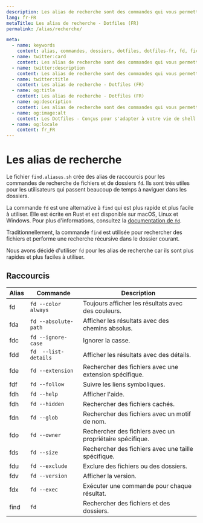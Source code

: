 ```yaml
---
description: Les alias de recherche sont des commandes qui vous permettent de trouver des fichiers ou des dossiers en fonction de leur nom. Ils sont très utiles pour les utilisateurs qui passent beaucoup de temps à naviguer dans les dossiers.
lang: fr-FR
metaTitle: Les alias de recherche - Dotfiles (FR)
permalink: /alias/recherche/

meta:
  - name: keywords
    content: alias, commandes, dossiers, dotfiles, dotfiles-fr, fd, fichiers, nom, recherche, trouver
  - name: twitter:card
    content: Les alias de recherche sont des commandes qui vous permettent de trouver des fichiers ou des dossiers en fonction de leur nom. Ils sont très utiles pour les utilisateurs qui passent beaucoup de temps à naviguer dans les dossiers.
  - name: twitter:description
    content: Les alias de recherche sont des commandes qui vous permettent de trouver des fichiers ou des dossiers en fonction de leur nom. Ils sont très utiles pour les utilisateurs qui passent beaucoup de temps à naviguer dans les dossiers.
  - name: twitter:title
    content: Les alias de recherche - Dotfiles (FR)
  - name: og:title
    content: Les alias de recherche - Dotfiles (FR)
  - name: og:description
    content: Les alias de recherche sont des commandes qui vous permettent de trouver des fichiers ou des dossiers en fonction de leur nom. Ils sont très utiles pour les utilisateurs qui passent beaucoup de temps à naviguer dans les dossiers.
  - name: og:image:alt
    content: Les Dotfiles - Conçus pour s'adapter à votre vie de shell
  - name: og:locale
    content: fr_FR
---
```


# Les alias de recherche

Le fichier `find.aliases.sh` crée des alias de raccourcis pour les commandes de
recherche de fichiers et de dossiers `fd`. Ils sont très utiles pour les
utilisateurs qui passent beaucoup de temps à naviguer dans les dossiers.

La commande `fd` est une alternative à `find` qui est plus rapide et plus facile
à utiliser. Elle est écrite en Rust et est disponible sur macOS, Linux et
Windows. Pour plus d'informations, consultez la [documentation de `fd`][fd].

Traditionnellement, la commande `find` est utilisée pour rechercher des fichiers
et performe une recherche récursive dans le dossier courant.

Nous avons décidé d'utiliser `fd` pour les alias de recherche car ils sont plus
rapides et plus faciles à utiliser.

## Raccourcis

| Alias | Commande | Description |
| ----- | ----- | ----- |
| fd | `fd --color always` | Toujours afficher les résultats avec des couleurs. |
| fda | `fd --absolute-path` | Afficher les résultats avec des chemins absolus. |
| fdc | `fd --ignore-case` | Ignorer la casse. |
| fdd | `fd  --list-details` | Afficher les résultats avec des détails. |
| fde | `fd --extension` | Rechercher des fichiers avec une extension spécifique. |
| fdf | `fd --follow` | Suivre les liens symboliques. |
| fdh | `fd --help` | Afficher l'aide. |
| fdh | `fd --hidden` | Rechercher des fichiers cachés. |
| fdn | `fd --glob` | Rechercher des fichiers avec un motif de nom. |
| fdo | `fd --owner` | Rechercher des fichiers avec un propriétaire spécifique. |
| fds | `fd --size` | Rechercher des fichiers avec une taille spécifique. |
| fdu | `fd --exclude` | Exclure des fichiers ou des dossiers. |
| fdv | `fd --version` | Afficher la version. |
| fdx | `fd --exec` | Exécuter une commande pour chaque résultat. |
| find | `fd` | Rechercher des fichiers et des dossiers. |

[fd]:https://github.com/sharkdp/fd
